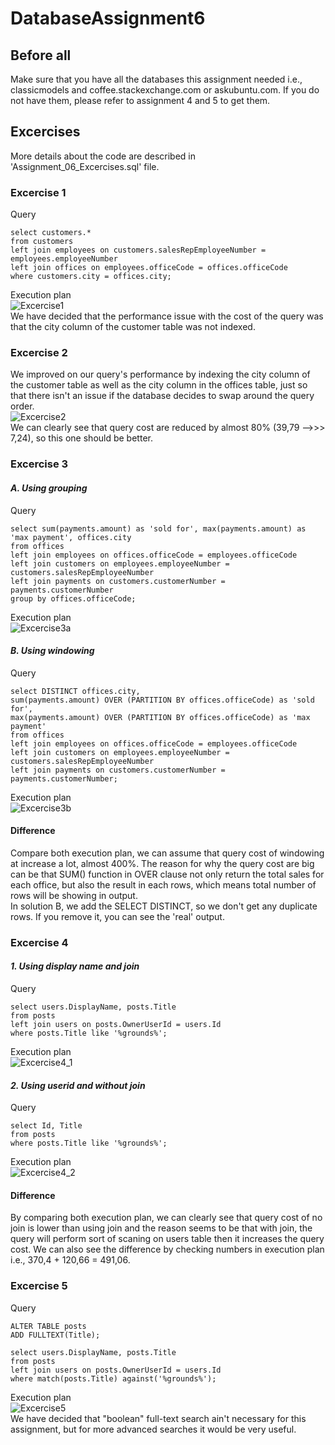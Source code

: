# DatabaseAssignment6

## Before all
Make sure that you have all the databases this assignment needed i.e., classicmodels and coffee.stackexchange.com or askubuntu.com. If you do not have them, please refer to assignment 4 and 5 to get them.

## Excercises
More details about the code are described in 'Assignment_06_Excercises.sql' file.
### Excercise 1
Query
```
select customers.* 
from customers 
left join employees on customers.salesRepEmployeeNumber = employees.employeeNumber
left join offices on employees.officeCode = offices.officeCode
where customers.city = offices.city;
```
Execution plan <br/>
![Excercise1](/img/Excercise1.png)<br/>
We have decided that the performance issue with the cost of the query was that the city column of the customer table was not indexed.

### Excercise 2
We improved on our query's performance by indexing the city column of the customer table as well as the city column in the offices table, just so that there isn't an issue if the database decides to swap around the query order.<br/>
![Excercise2](img/Excercise2.png)<br/>
We can clearly see that query cost are reduced by almost 80% (39,79 -->>> 7,24), so this one should be better.

### Excercise 3
#### ***A. Using grouping***
Query
```
select sum(payments.amount) as 'sold for', max(payments.amount) as 'max payment', offices.city
from offices
left join employees on offices.officeCode = employees.officeCode
left join customers on employees.employeeNumber = customers.salesRepEmployeeNumber
left join payments on customers.customerNumber = payments.customerNumber
group by offices.officeCode;
```
Execution plan <br/>
![Excercise3a](/img/Excercise3a.png)<br/>

#### ***B. Using windowing***
Query
```
select DISTINCT offices.city,
sum(payments.amount) OVER (PARTITION BY offices.officeCode) as 'sold for',
max(payments.amount) OVER (PARTITION BY offices.officeCode) as 'max payment'
from offices
left join employees on offices.officeCode = employees.officeCode
left join customers on employees.employeeNumber = customers.salesRepEmployeeNumber
left join payments on customers.customerNumber = payments.customerNumber;
```
Execution plan <br/>
![Excercise3b](/img/Excercise3b.png)<br/>

#### Difference
Compare both execution plan, we can assume that query cost of windowing at increase a lot, almost 400%. The reason for why the query cost are big can be that SUM() function in OVER clause not only return the total sales for each office, but also the result in each rows, which means total number of rows will be showing in output. <br/> In solution B, we add the SELECT DISTINCT, so we don't get any duplicate rows. If you remove it, you can see the 'real' output.

### Excercise 4
#### ***1. Using display name and join***
Query
```
select users.DisplayName, posts.Title 
from posts 
left join users on posts.OwnerUserId = users.Id 
where posts.Title like '%grounds%';
```
Execution plan <br/>
![Excercise4_1](/img/Excercise4.1.png)<br/>

#### ***2. Using userid and without join***
Query
```
select Id, Title 
from posts
where posts.Title like '%grounds%';
```
Execution plan <br/>
![Excercise4_2](/img/Excercise4.2.png)<br/>

#### Difference
By comparing both execution plan, we can clearly see that query cost of no join is lower than using join and the reason seems to be that with join, the query will perform sort of scaning on users table then it increases the query cost. We can also see the difference by checking numbers in execution plan i.e., 370,4 + 120,66 = 491,06.

### Excercise 5
Query
```
ALTER TABLE posts 
ADD FULLTEXT(Title);

select users.DisplayName, posts.Title 
from posts 
left join users on posts.OwnerUserId = users.Id 
where match(posts.Title) against('%grounds%');
```
Execution plan <br/>
![Excercise5](/img/Excercise5.png)<br/>
We have decided that "boolean" full-text search ain't necessary for this assignment, but for more advanced searches it would be very useful.

